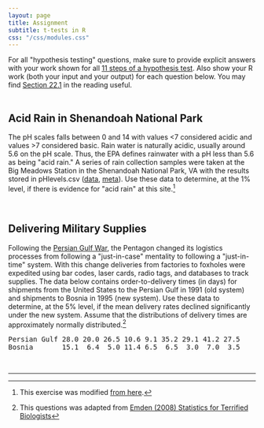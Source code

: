 ```yaml
---
layout: page
title: Assignment
subtitle: t-tests in R
css: "/css/modules.css"
---
```


<div class="alert alert-success">For all "hypothesis testing" questions, make sure to provide explicit answers with your work shown for all <a href="../11-steps">11 steps of a hypothesis test</a>. Also show your R work (both your input and your output) for each question below. You may find <a href="http://derekogle.com/Book107/RData.html#r-notebooks" target="_blank">Section 22.1</a> in the reading useful.
</div>

<br>

## Acid Rain in Shenandoah National Park
The pH scales falls between 0 and 14 with values <7 considered acidic and values >7 considered basic. Rain water is naturally acidic, usually around 5.6 on the pH scale. Thus, the EPA defines rainwater with a pH less than 5.6 as being "acid rain." A series of rain collection samples were taken at the Big Meadows Station in the Shenandoah National Park, VA with the results stored in pHlevels.csv ([data](https://raw.githubusercontent.com/droglenc/NCData/master/pHlevels.csv), [meta](https://raw.githubusercontent.com/droglenc/NCData/master/pHlevels_meta.txt)). Use these data to determine, at the 1% level, if there is evidence for "acid rain" at this site.[^1]

<br>

## Delivering Military Supplies
Following the [Persian Gulf War](https://en.wikipedia.org/wiki/Gulf_War), the Pentagon changed its logistics processes from following a "just-in-case" mentality to following a "just-in-time" system. With this change deliveries from factories to foxholes were expedited using bar codes, laser cards, radio tags, and databases to track supplies. The data below contains order-to-delivery times (in days) for shipments from the United States to the Persian Gulf in 1991 (old system) and shipments to Bosnia in 1995 (new system). Use these data to determine, at the 5% level, if the mean delivery rates declined significantly under the new system. Assume that the distributions of delivery times are approximately normally distributed.[^2]

<pre>
Persian Gulf 28.0 20.0 26.5 10.6 9.1 35.2 29.1 41.2 27.5
Bosnia       15.1  6.4  5.0 11.4 6.5  6.5  3.0  7.0  3.5
</pre>

&nbsp;

----

[^1]: This exercise was modified [from here](http://www.cvgs.k12.va.us/DIGSTATS/main/inferant/a_acidrain.htm).

[^2]: This questions was adapted from [Emden (2008) Statistics for Terrified Biologists](http://www.wiley.com/WileyCDA/WileyTitle/productCd-1405149566.html)
